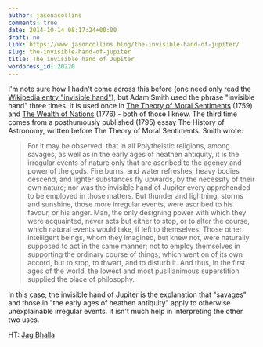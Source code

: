 ```yaml
---
author: jasonacollins
comments: true
date: 2014-10-14 08:17:24+00:00
draft: no
link: https://www.jasoncollins.blog/the-invisible-hand-of-jupiter/
slug: the-invisible-hand-of-jupiter
title: The invisible hand of Jupiter
wordpress_id: 20220
---
```


I'm note sure how I hadn't come across this before (one need only read the [Wikipedia entry "invisible hand"](http://en.wikipedia.org/wiki/Invisible_hand)), but Adam Smith used the phrase "invisible hand" three times. It is used once in [The Theory of Moral Sentiments](http://www.econlib.org/library/Smith/smMSCover.html) (1759) and [The Wealth of Nations](http://www.econlib.org/library/Smith/smWN.html) (1776) - both of those I knew. The third time comes from a posthumously published (1795) essay The History of Astronomy, written before The Theory of Moral Sentiments. Smith wrote:


<blockquote>For it may be observed, that in all Polytheistic religions, among savages, as well as in the early ages of heathen antiquity, it is the irregular events of nature only that are ascribed to the agency and power of the gods. Fire burns, and water refreshes; heavy bodies descend, and lighter substances fly upwards, by the necessity of their own nature; nor was the invisible hand of Jupiter every apprehended to be employed in those matters. But thunder and lightning, storms and sunshine, those more irregular events, were ascribed to his favour, or his anger. Man, the only designing power with which they were acquainted, never acts but either to stop, or to alter the course, which natural events would take, if left to themselves. Those other intelligent beings, whom they imagined, but knew not, were naturally supposed to act in the same manner; not to employ themselves in supporting the ordinary course of things, which went on of its own accord, but to stop, to thwart, and to disturb it. And thus, in the first ages of the world, the lowest and most pusillanimous superstition supplied the place of philosophy.</blockquote>


In this case, the invisible hand of Jupiter is the explanation that "savages" and those in "the early ages of heathen antiquity" apply to otherwise unexplainable irregular events. It isn't much help in interpreting the other two uses.

HT: [Jag Bhalla](http://bigthink.com/errors-we-live-by/sciences-mobile-army-of-metaphors)
